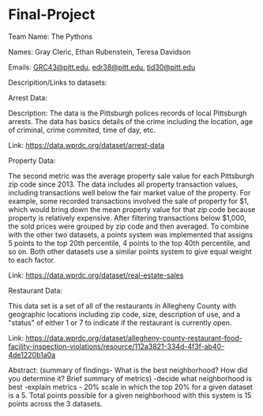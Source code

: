 # Final-Project
Team Name: The Pythons

Names: Gray Cleric, Ethan Rubenstein, Teresa Davidson

Emails: GRC43@pitt.edu, edr38@pitt.edu, tid30@pitt.edu



Descripition/Links to datasets:

Arrest Data:

Description: The data is the Pittsburgh polices records of local Pittsburgh arrests.  The data has basics details of the crime including 
the location, age of criminal, crime commited, time of day, etc.  

Link: https://data.wprdc.org/dataset/arrest-data

Property Data:

The second metric was the average property sale value for each Pittsburgh zip code since 2013. The data includes all property transaction values, including transactions well below the fair market value of the property. For example, some recorded transactions involved the sale of property for $1, which would bring down the mean property value for that zip code because property is relatively expensive. After filtering transactions below $1,000, the sold prices were grouped by zip code and then averaged. To combine with the other two datasets, a points system was implemented that assigns 5 points to the top 20th percentile, 4 points to the top 40th percentile, and so on. Both other datasets use a similar points system to give equal weight to each factor.

Link: https://data.wprdc.org/dataset/real-estate-sales


Restaurant Data:

This data set is a set of all of the restaurants in Allegheny County with geographic locations including zip code, size, description of use, and a "status" of either 1 or 7 to indicate if the restaurant is currently open.

Link: https://data.wprdc.org/dataset/allegheny-county-restaurant-food-facility-inspection-violations/resource/112a3821-334d-4f3f-ab40-4de1220b1a0a





Abstract: (summary of findings- What is the best neighborhood? How did you determine it? Brief summary of metrics)
-decide what neighborhood is best
-explain metrics - 20% scale in which the top 20% for a given dataset is a 5.  Total points possible for a given neighborhood
with this system is 15 points across the 3 datasets.  
